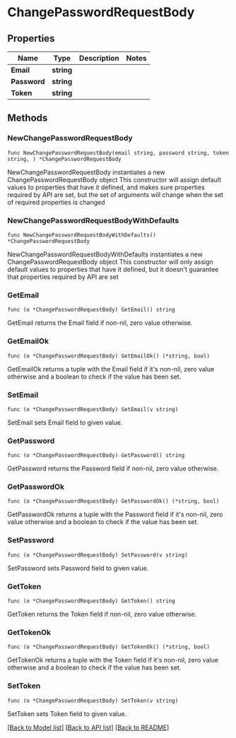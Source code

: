 # ChangePasswordRequestBody

## Properties

Name | Type | Description | Notes
------------ | ------------- | ------------- | -------------
**Email** | **string** |  | 
**Password** | **string** |  | 
**Token** | **string** |  | 

## Methods

### NewChangePasswordRequestBody

`func NewChangePasswordRequestBody(email string, password string, token string, ) *ChangePasswordRequestBody`

NewChangePasswordRequestBody instantiates a new ChangePasswordRequestBody object
This constructor will assign default values to properties that have it defined,
and makes sure properties required by API are set, but the set of arguments
will change when the set of required properties is changed

### NewChangePasswordRequestBodyWithDefaults

`func NewChangePasswordRequestBodyWithDefaults() *ChangePasswordRequestBody`

NewChangePasswordRequestBodyWithDefaults instantiates a new ChangePasswordRequestBody object
This constructor will only assign default values to properties that have it defined,
but it doesn't guarantee that properties required by API are set

### GetEmail

`func (o *ChangePasswordRequestBody) GetEmail() string`

GetEmail returns the Email field if non-nil, zero value otherwise.

### GetEmailOk

`func (o *ChangePasswordRequestBody) GetEmailOk() (*string, bool)`

GetEmailOk returns a tuple with the Email field if it's non-nil, zero value otherwise
and a boolean to check if the value has been set.

### SetEmail

`func (o *ChangePasswordRequestBody) SetEmail(v string)`

SetEmail sets Email field to given value.


### GetPassword

`func (o *ChangePasswordRequestBody) GetPassword() string`

GetPassword returns the Password field if non-nil, zero value otherwise.

### GetPasswordOk

`func (o *ChangePasswordRequestBody) GetPasswordOk() (*string, bool)`

GetPasswordOk returns a tuple with the Password field if it's non-nil, zero value otherwise
and a boolean to check if the value has been set.

### SetPassword

`func (o *ChangePasswordRequestBody) SetPassword(v string)`

SetPassword sets Password field to given value.


### GetToken

`func (o *ChangePasswordRequestBody) GetToken() string`

GetToken returns the Token field if non-nil, zero value otherwise.

### GetTokenOk

`func (o *ChangePasswordRequestBody) GetTokenOk() (*string, bool)`

GetTokenOk returns a tuple with the Token field if it's non-nil, zero value otherwise
and a boolean to check if the value has been set.

### SetToken

`func (o *ChangePasswordRequestBody) SetToken(v string)`

SetToken sets Token field to given value.



[[Back to Model list]](../README.md#documentation-for-models) [[Back to API list]](../README.md#documentation-for-api-endpoints) [[Back to README]](../README.md)


